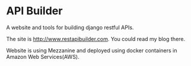 # API Builder

A website and tools for building django restful APIs. 

The site is http://www.restapibuilder.com. You could read my blog there.

Website is using Mezzanine and deployed using docker containers in Amazon Web Services(AWS).




